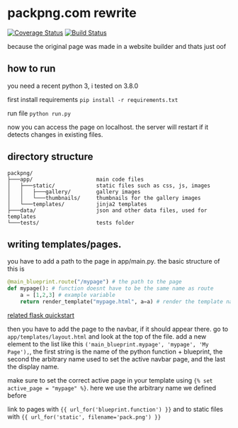 # packpng.com rewrite
[![Coverage Status](https://coveralls.io/repos/github/laundmo/packpng/badge.svg?branch=master&service=github)](https://coveralls.io/github/laundmo/packpng?branch=master) [![Build Status](https://travis-ci.com/laundmo/packpng.svg?branch=master)](https://travis-ci.com/laundmo/packpng)

because the original page was made in a website builder and thats just oof

## how to run

you need a recent python 3, i tested on 3.8.0

first install requirements `pip install -r requirements.txt`

run file `python run.py`

now you can access the page on localhost. the server will restart if it detects changes in existing files.

## directory structure
```
packpng/
├───app/                    main code files
│   ├───static/             static files such as css, js, images
│   │   ├───gallery/        gallery images
│   │   └───thumbnails/     thumbnails for the gallery images
│   └───templates/          jinja2 templates
├───data/                   json and other data files, used for templates
└───tests/                  tests folder
```
## writing templates/pages.

you have to add a path to the page in app/main.py. the basic structure of this is
```python
@main_blueprint.route("/mypage") # the path to the page
def mypage(): # function doesnt have to be the same name as route
    a = [1,2,3] # example variable
    return render_template("mypage.html", a=a) # render the template named "mypage.html" from the templates folder, and pass the value of "a" with the name "a" to the template
```
[related flask quickstart](https://flask.palletsprojects.com/en/1.1.x/quickstart/#routing)

then you have to add the page to the navbar, if it should appear there.
go to `app/templates/layout.html` and look at the top of the file. add a new element to the list like this `('main_blueprint.mypage', 'mypage', 'My Page'),`, the first string is the name of the python function + blueprint, the second the arbitrary name used to set the active navbar page, and the last the display name.

make sure to set the correct active page in your template using `{% set active_page = "mypage" %}`. here we use the arbitrary name we defined before

link to pages with `{{ url_for('blueprint.function') }}` and to static files with `{{ url_for('static', filename='pack.png') }}`
